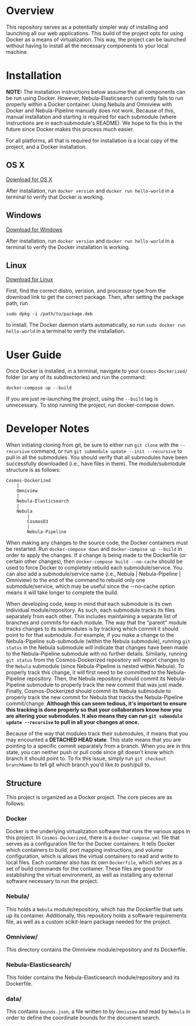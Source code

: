 # Overview
This repository serves as a potentially simpler way of installing and launching all our web applications. This build of the project opts for using Docker as a means of virtualization. This way, the project can be launched without having to install all the necessary components to your local machine.

# Installation
**NOTE:** The installation instructions below assume that all components can be run using Docker. However, Nebula-Elasticsearch currently fails to run properly within a Docker container. Using Nebula and Omniview with Docker and Nebula-Pipeline manually does not work. Because of this, manual installation and starting is required for each submodule (where instructions are in each submodule's README). We hope to fix this in the future since Docker makes this process much easier.

For all platforms, all that is required for installation is a local copy of the project, and a Docker installation.
## OS X
 [Download for OS X](https://www.docker.com/docker-mac)
 
 After installation, run `docker version` and `docker run hello-world` in a terminal to verify that Docker is working.

## Windows
 [Download for Windows](https://www.docker.com/docker-windows)
 
 After installation, run `docker version` and `docker run hello-world` in a terminal to verify the Docker installation is working.

## Linux
 [Download for Linux](https://download.docker.com/linux/) 

 First, find the correct distro, verision, and processor type from the download link to get the correct package. Then, after setting the package path, run 

 `sudo dpkg -i /path/to/package.deb` 

to install. The Docker daemon starts automatically, so run `sudo docker run hello-world` in a terminal to verify the installation.

# User Guide

Once Docker is installed, in a terminal, navigate to your `Cosmos-Dockerized/` folder (or any of its subdirectories) and run the command: 

`docker-compose up --build`

If you are just re-launching the project, using the `--build` tag is unnecessary. To stop running the project, run docker-compose down. 

# Developer Notes

When initialing cloning from git, be sure to either run `git clone` with the `--recursive` command, or run `git submodule update --init --recursive` to pull in all the submodules. You should verify that all submodules have been successfully downloaded (i.e., have files in them). The module/submodule structure is as follows:
```
Cosmos-Dockerized
    |
    Omniview
    |
    Nebula-Elasticsearch
    |
    Nebula
        |
        CosmosD3
        |
        Nebula-Pipeline
```

When making any changes to the source code, the Docker containers must be restarted. Run `docker-compose down` and `docker-compose up --build` in order to apply the changes. If a change is being made to the Dockerfile (or certain other changes), then `docker-compose build --no-cache` should be used to force Docker to completely rebuild each submodule/service. You can also add a submodule/service name (i.e., Nebula | Nebula-Pipeline | Omniview) to the end of the command to rebuild only one submodule/service, which may be useful since the --no-cache option means it will take longer to complete the build.

When developing code, keep in mind that each submodule is its own individual module/repository. As such, each submodule tracks its files separately from each other. This includes maintaining a separate list of branches and commits for each module. The way that the "parent" module tracks changes to its submodules is by tracking which commit it should point to for that submodule. For example, if you make a change to the Nebula-Pipeline sub-submodule (within the Nebula submodule), running `git status` in the Nebula submodule will indicate that changes have been made to the Nebula-Pipeline submodule with no further details. Similarly, running `git status` from the Cosmos-Dockerized repository will report changes to the `Nebula` submodule (since Nebula-Pipeline is nested within Nebula). To properly track this change, it will first need to be committed to the Nebula-Pipeline repository. Then, the Nebula repository should commit its Nebula-Pipeline submodule to properly track the new commit that was just made. Finally, Cosmos-Dockerized should commit its Nebula submodule to properly track the new commit for Nebula that tracks the Nebula-Pipeline commit/change. **Although this can seem tedious, it's important to ensure this tracking is done properly so that your collaborators know how you are altering your submodules. It also means they can run `git submodule update --recursive` to pull in all your changes at once.**

Because of the way that modules track their submodules, it means that you may encounted a **DETACHED HEAD state**. This state means that you are pointing to a specific commit separately from a branch. When you are in this state, you can neither push or pull code since git doesn't know which branch it should point to. To fix this issue, simply run `git checkout branchName` to tell git which branch you'd like to push/pull to.

## Structure
This project is organized as a Docker project. The core pieces are as follows:

### Docker
Docker is the underlying virtualization software that runs the various apps in this project. In `Cosmos-Dockerized`, there is a `docker-compose.yml` file that serves as a configuration file for the Docker containers. It tells Docker which containers to build, port mapping instructions, and volume configuration, which is allows the virtual containers to read and write to local files. Each container also has its own `Dockerfile`, which serves as a set of build commands for the container. These files are good for establishing the virtual environment, as well as installing any external software necessary to run the project.

### Nebula/
This holds a `Nebula` module/repository, which has the Dockerfile that sets up its container. Additionally, this repository holds a software requirements file, as well as a custom scikit-learn package needed for the project.

### Omniview/
This directory contains the Omniview module/repository and its Dockerfile.

### Nebula-Elasticsearch/
This folder contains the Nebula-Elasticsearch module/repository and its Dockerfile.

### data/
This contains `bounds.json`, a file written to by `Omniview` and read by `Nebula` in order to define the coordinate bounds for the document search.


